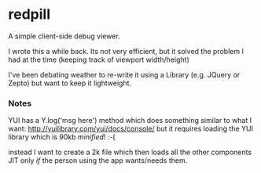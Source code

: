 redpill
=======

A simple client-side debug viewer.

I wrote this a while back. Its not very efficient, 
but it solved the problem I had at the time 
(keeping track of viewport width/height)

I've been debating weather to re-write it using a Library 
(e.g. JQuery or Zepto) but want to keep it lightweight.



### Notes

YUI has a Y.log('msg here') method which does something 
similar to what I want: http://yuilibrary.com/yui/docs/console/
but it requires loading the YUI library which is 90kb *minified*! :-(

instead I want to create a 2k file which then loads all the other 
components JIT only *if* the person using the app wants/needs them.